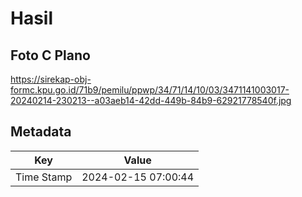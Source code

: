 # Hasil

## Foto C Plano

https://sirekap-obj-formc.kpu.go.id/71b9/pemilu/ppwp/34/71/14/10/03/3471141003017-20240214-230213--a03aeb14-42dd-449b-84b9-62921778540f.jpg


## Metadata

| Key        | Value               |
| ---------- | ------------------- |
| Time Stamp | 2024-02-15 07:00:44 |



